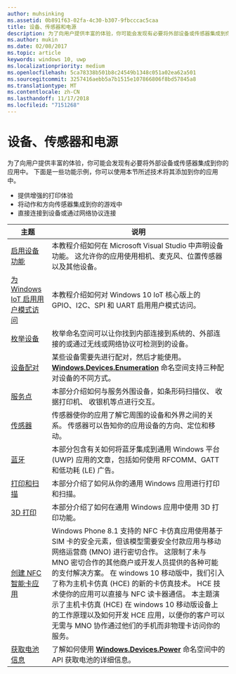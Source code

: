 ```yaml
---
author: muhsinking
ms.assetid: 0b891f63-02fa-4c30-b307-9fbcccac5caa
title: 设备、传感器和电源
description: 为了向用户提供丰富的体验，你可能会发现有必要将外部设备或传感器集成到你的应用中。
ms.author: mukin
ms.date: 02/08/2017
ms.topic: article
keywords: windows 10, uwp
ms.localizationpriority: medium
ms.openlocfilehash: 5ca78338b501b8c24549b1348c051a02ea62a501
ms.sourcegitcommit: 3257416aebb5a7b1515e107866806f8bd57845a8
ms.translationtype: MT
ms.contentlocale: zh-CN
ms.lasthandoff: 11/17/2018
ms.locfileid: "7151268"
---
```

# <a name="devices-sensors-and-power"></a>设备、传感器和电源


为了向用户提供丰富的体验，你可能会发现有必要将外部设备或传感器集成到你的应用中。 下面是一些功能示例，你可以使用本节所述技术将其添加到你的应用中。

-   提供增强的打印体验
-   将动作和方向传感器集成到你的游戏中
-   直接连接到设备或通过网络协议连接

| 主题 | 说明 |
|-------|-------------|
| [启用设备功能](enable-device-capabilities.md) | 本教程介绍如何在 Microsoft Visual Studio 中声明设备功能。 这允许你的应用使用相机、麦克风、位置传感器以及其他设备。 | 
| [为 Windows IoT 启用用户模式访问](enable-usermode-access.md) | 本教程介绍如何对 Windows 10 IoT 核心版上的 GPIO、I2C、SPI 和 UART 启用用户模式访问。 |
| [枚举设备](enumerate-devices.md) | 枚举命名空间可以让你找到内部连接到系统的、外部连接的或通过无线或网络协议可检测到的设备。 |
| [设备配对](pair-devices.md) | 某些设备需要先进行配对，然后才能使用。 [<strong>Windows.Devices.Enumeration</strong>](https://msdn.microsoft.com/library/windows/apps/BR225459) 命名空间支持三种配对设备的不同方式。 |
| [服务点](point-of-service.md) | 本部分介绍如何与服务外围设备，如条形码扫描仪、 收据打印机、 收银机等点进行交互。 | 
| [传感器](sensors.md) | 传感器使你的应用了解它周围的设备和外界之间的关系。 传感器可以告知你的应用设备的方向、定位和移动。 |
| [蓝牙](bluetooth.md) | 本部分包含有关如何将蓝牙集成到通用 Windows 平台 (UWP) 应用的文章，包括如何使用 RFCOMM、GATT 和低功耗 (LE) 广告。 | 
| [打印和扫描](printing-and-scanning.md) | 本部分介绍了如何从你的通用 Windows 应用进行打印和扫描。 | 
| [3D 打印](3d-printing.md) | 本部分介绍了如何在通用 Windows 应用中使用 3D 打印功能。 |
| [创建 NFC 智能卡应用](host-card-emulation.md) | Windows Phone 8.1 支持的 NFC 卡仿真应用使用基于 SIM 卡的安全元素，但该模型需要安全付款应用与移动网络运营商 (MNO) 进行密切合作。 这限制了未与 MNO 密切合作的其他商户或开发人员提供的各种可能的支付解决方案。 在 windows 10 移动版中，我们引入了称为主机卡仿真 (HCE) 的新的卡仿真技术。 HCE 技术使你的应用可以直接与 NFC 读卡器通信。 本主题演示了主机卡仿真 (HCE) 在 windows 10 移动版设备上的工作原理以及如何开发 HCE 应用，以便你的客户可以无需与 MNO 协作通过他们的手机而非物理卡访问你的服务。 |
| [获取电池信息](get-battery-info.md) | 了解如何使用 [<strong>Windows.Devices.Power</strong>](https://msdn.microsoft.com/library/windows/apps/Dn895017) 命名空间中的 API 获取电池的详细信息。 |

